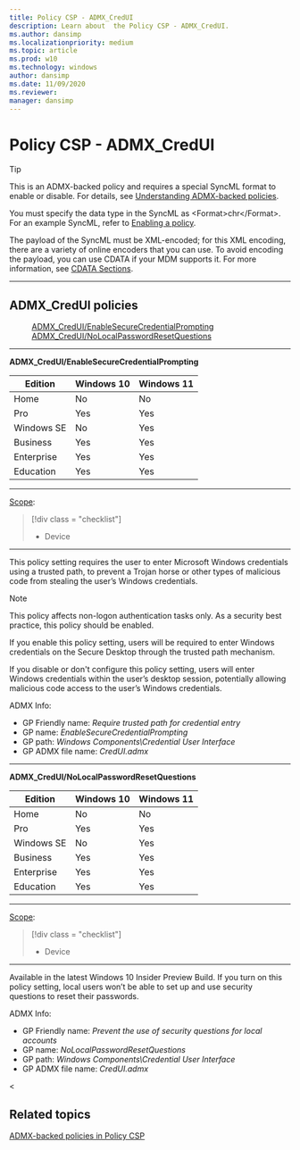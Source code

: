```yaml
---
title: Policy CSP - ADMX_CredUI
description: Learn about  the Policy CSP - ADMX_CredUI.
ms.author: dansimp
ms.localizationpriority: medium
ms.topic: article
ms.prod: w10
ms.technology: windows
author: dansimp
ms.date: 11/09/2020
ms.reviewer: 
manager: dansimp
---
```


# Policy CSP - ADMX_CredUI

> [!TIP]
> This is an ADMX-backed policy and requires a special SyncML format to enable or disable. For details, see [Understanding ADMX-backed policies](./understanding-admx-backed-policies.md).
> 
> You must specify the data type in the SyncML as &lt;Format&gt;chr&lt;/Format&gt;. For an example SyncML, refer to [Enabling a policy](./understanding-admx-backed-policies.md#enabling-a-policy).
> 
> The payload of the SyncML must be XML-encoded; for this XML encoding, there are a variety of online encoders that you can use. To avoid encoding the payload, you can use CDATA if your MDM supports it. For more information, see [CDATA Sections](http://www.w3.org/TR/REC-xml/#sec-cdata-sect).

<hr/>

<!--Policies-->
## ADMX_CredUI policies  

<dl>
  <dd>
    <a href="#admx-credui-enablesecurecredentialprompting">ADMX_CredUI/EnableSecureCredentialPrompting</a>
  </dd>
  <dd>
    <a href="#admx-credui-nolocalpasswordresetquestions">ADMX_CredUI/NoLocalPasswordResetQuestions</a>
  </dd>
</dl>


<hr/>

<!--Policy-->
<a href="" id="admx-credui-enablesecurecredentialprompting"></a>**ADMX_CredUI/EnableSecureCredentialPrompting**  

<!--SupportedSKUs-->

|Edition|Windows 10|Windows 11|
|--- |--- |--- |
|Home|No|No|
|Pro|Yes|Yes|
|Windows SE|No|Yes|
|Business|Yes|Yes|
|Enterprise|Yes|Yes|
|Education|Yes|Yes|

<!--/SupportedSKUs-->
<hr/>

<!--Scope-->
[Scope](./policy-configuration-service-provider.md#policy-scope):

> [!div class = "checklist"]
> * Device

<hr/>

<!--/Scope-->
<!--Description-->
This policy setting requires the user to enter Microsoft Windows credentials using a trusted path, to prevent a Trojan horse or other types of malicious code from stealing the user’s Windows credentials.

> [!NOTE]
> This policy affects non-logon authentication tasks only. As a security best practice, this policy should be enabled.

If you enable this policy setting, users will be required to enter Windows credentials on the Secure Desktop through the trusted path mechanism.

If you disable or don't configure this policy setting, users will enter Windows credentials within the user’s desktop session, potentially allowing malicious code access to the user’s Windows credentials.

<!--/Description-->

<!--ADMXBacked-->
ADMX Info:  
-   GP Friendly name: *Require trusted path for credential entry*
-   GP name: *EnableSecureCredentialPrompting*
-   GP path: *Windows Components\Credential User Interface*
-   GP ADMX file name: *CredUI.admx*

<!--/ADMXBacked-->
<!--/Policy-->
<hr/>

<!--Policy-->
<a href="" id="admx-credui-nolocalpasswordresetquestions"></a>**ADMX_CredUI/NoLocalPasswordResetQuestions**  

<!--SupportedSKUs-->

|Edition|Windows 10|Windows 11|
|--- |--- |--- |
|Home|No|No|
|Pro|Yes|Yes|
|Windows SE|No|Yes|
|Business|Yes|Yes|
|Enterprise|Yes|Yes|
|Education|Yes|Yes|

<!--/SupportedSKUs-->
<hr/>

<!--Scope-->
[Scope](./policy-configuration-service-provider.md#policy-scope):

> [!div class = "checklist"]
> * Device

<hr/>

<!--/Scope-->
<!--Description-->
Available in the latest Windows 10 Insider Preview Build. If you turn on this policy setting, local users won’t be able to set up and use security questions to reset their passwords.

<!--/Description-->


<!--ADMXBacked-->
ADMX Info:  
-   GP Friendly name: *Prevent the use of security questions for local accounts*
-   GP name: *NoLocalPasswordResetQuestions*
-   GP path: *Windows Components\Credential User Interface*
-   GP ADMX file name: *CredUI.admx*

<!--/ADMXBacked-->
<!--/Policy-->
<
<!--/Policies-->

## Related topics

[ADMX-backed policies in Policy CSP](./policies-in-policy-csp-admx-backed.md)